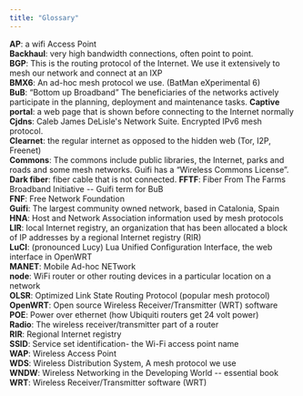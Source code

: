 ```yaml
---
title: "Glossary"
---
```

<!---
IMPORTANT, markdown needs two spaces "  " at the end of every line here to create a new line!
-->
**AP**: a wifi Access Point  
**Backhaul**: very high bandwidth connections, often point to point.  
**BGP**: This is the routing protocol of the Internet. We use it extensively to mesh our network and connect at an IXP  
**BMX6**: An ad-hoc mesh protocol we use. (BatMan eXperimental 6)  
**BuB**: “Bottom up Broadband” The beneficiaries of the networks actively participate in the planning, deployment and maintenance tasks.
**Captive portal**: a web page that is shown before connecting to the Internet normally  
**Cjdns**: Caleb James DeLisle's Network Suite. Encrypted IPv6 mesh protocol.  
**Clearnet**: the regular internet as opposed to the hidden web (Tor, I2P, Freenet)  
**Commons**: The commons include public libraries, the Internet, parks and roads and some mesh networks. Guifi has a “Wireless Commons License”.  
**Dark fiber**: fiber cable that is not connected. 
**FFTF**: Fiber From The Farms Broadband Initiative -- Guifi term for BuB   
**FNF**: Free Network Foundation  
**Guifi**: The largest community owned network, based in Catalonia, Spain  
**HNA**: Host and Network Association information used by mesh protocols  
**LIR**: local Internet registry, an organization that has been allocated a block of IP addresses by a regional Internet registry (RIR)  
**LuCI**: (pronounced Lucy) Lua Unified Configuration Interface, the web interface in OpenWRT  
**MANET**: Mobile Ad-hoc NETwork  
**node**: WiFi router or other routing devices in a particular location on a network   
**OLSR**: Optimized Link State Routing Protocol (popular mesh protocol)  
**OpenWRT**: Open source Wireless Receiver/Transmitter (WRT) software  
**POE**: Power over ethernet (how Ubiquiti routers get 24 volt power)  
**Radio**: The wireless receiver/transmitter part of a router  
**RIR**: Regional Internet registry  
**SSID**: Service set identification- the Wi-Fi access point name  
**WAP**: Wireless Access Point  
**WDS**: Wireless Distribution System, A mesh protocol we use  
**WNDW**: Wireless Networking in the Developing World -- essential book  
**WRT**: Wireless Receiver/Transmitter software (WRT)  
